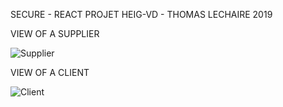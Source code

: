 SECURE - REACT PROJET HEIG-VD - THOMAS LECHAIRE 2019

VIEW OF A SUPPLIER

![Supplier](https://github.com/thomaslc66/secure/blob/master/screen_supplier.png)


VIEW OF A CLIENT

![Client](https://github.com/thomaslc66/secure/blob/master/screen_client.png)
